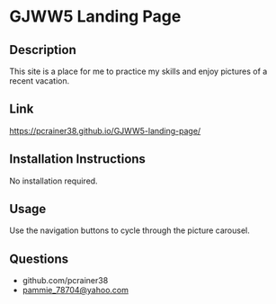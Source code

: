 # GJWW5 Landing Page
 
  ## Description 
  
  This site is a place for me to practice my skills and enjoy pictures of a recent vacation.

  ## Link
  
  https://pcrainer38.github.io/GJWW5-landing-page/

  ## Installation Instructions 
  
  No installation required. 
  
  ## Usage 
 
  Use the navigation buttons to cycle through the picture carousel.

  ## Questions
  
  - github.com/pcrainer38
  - pammie_78704@yahoo.com
